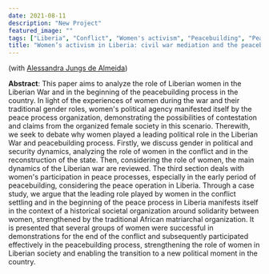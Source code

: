 ```yaml
---
date: 2021-08-11
description: "New Project"
featured_image: ""
tags: ["Liberia", "Conflict", "Women's activism", "Peacebuilding", "Peace process"]
title: "Women’s activism in Liberia: civil war mediation and the peacebuilding process"
---
```


(with [Alessandra Jungs de Almeida](https://alessandrajungs.com/))
 
**Abstract**: This paper aims to analyze the role of Liberian women in the Liberian War and in the beginning of the peacebuilding process in the country. In light of the experiences of women during the war and their traditional gender roles, women's political agency manifested itself by the peace process organization, demonstrating the possibilities of contestation and claims from the organized female society in this scenario. Therewith, we seek to debate why women played a leading political role in the Liberian War and peacebuilding process. Firstly, we discuss gender in political and security dynamics, analyzing the role of women in the conflict and in the reconstruction of the state. Then, considering the role of women, the main dynamics of the Liberian war are reviewed. The third section deals with women's participation in peace processes, especially in the early period of peacebuilding, considering the peace operation in Liberia. Through a case study, we argue that the leading role played by women in the conflict settling and in the beginning of the peace process in Liberia manifests itself in the context of a historical societal organization around solidarity between women, strengthened by the traditional African matriarchal organization. It is presented that several groups of women were successful in demonstrations for the end of the conflict and subsequently participated effectively in the peacebuilding process, strengthening the role of women in Liberian society and enabling the transition to a new political moment in the country.